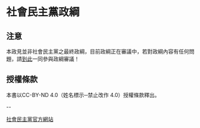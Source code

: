 # 社會民主黨政綱

## 注意

本政見並非社會民主黨之最終政綱，目前政綱正在審議中，若對政綱內容有任何問題，請[到此](https://ask.sdparty.tw)一同參與政綱審議！

## 授權條款

本書以CC-BY-ND 4.0（姓名標示─禁止改作 4.0）授權條款釋出。

--

[社會民主黨官方網站](http://sdparty.tw)
